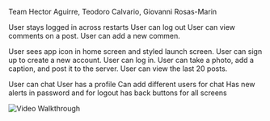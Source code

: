 
Team
Hector Aguirre, Teodoro Calvario, Giovanni Rosas-Marin


User stays logged in across restarts
User can log out
User can view comments on a post. 
User can add a new commen.

User sees app icon in home screen and styled launch screen.
User can sign up to create a new account.
User can log in.
User can take a photo, add a caption, and post it to the server.
User can view the last 20 posts. 

User can chat
User has a profile
Can add different users for chat
Has new alerts in password and for logout 
has back buttons for all screens

<img src='http://g.recordit.co/9p7WJvs7yP.gif' title='Video Walkthrough' width='' alt='Video Walkthrough' />

